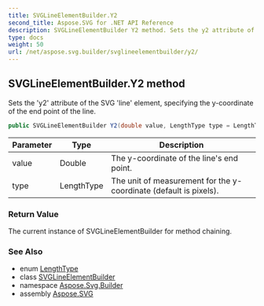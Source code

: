 ```yaml
---
title: SVGLineElementBuilder.Y2
second_title: Aspose.SVG for .NET API Reference
description: SVGLineElementBuilder Y2 method. Sets the y2 attribute of the SVG line element specifying the y-coordinate of the end point of the line
type: docs
weight: 50
url: /net/aspose.svg.builder/svglineelementbuilder/y2/
---
```

## SVGLineElementBuilder.Y2 method

Sets the 'y2' attribute of the SVG 'line' element, specifying the y-coordinate of the end point of the line.

```csharp
public SVGLineElementBuilder Y2(double value, LengthType type = LengthType.Px)
```

| Parameter | Type | Description |
| --- | --- | --- |
| value | Double | The y-coordinate of the line's end point. |
| type | LengthType | The unit of measurement for the y-coordinate (default is pixels). |

### Return Value

The current instance of SVGLineElementBuilder for method chaining.

### See Also

* enum [LengthType](../../lengthtype/)
* class [SVGLineElementBuilder](../)
* namespace [Aspose.Svg.Builder](../../../aspose.svg.builder/)
* assembly [Aspose.SVG](../../../)
